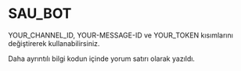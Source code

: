 # SAU_BOT
 
YOUR_CHANNEL_ID, YOUR-MESSAGE-ID ve YOUR_TOKEN kısımlarını değiştirerek kullanabilirsiniz.

Daha ayrıntılı bilgi kodun içinde yorum satırı olarak yazıldı.